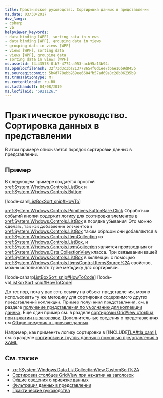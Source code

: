 ```yaml
---
title: Практическое руководство. Сортировка данных в представлении
ms.date: 03/30/2017
dev_langs:
- csharp
- vb
helpviewer_keywords:
- data binding [WPF], sorting data in views
- data binding [WPF], grouping data in views
- grouping data in views [WPF]
- views [WPF], sorting data
- views [WPF], grouping data
- sorting data in views [WPF]
ms.assetid: f4c43578-01b7-4774-a953-acb95a13b94a
ms.openlocfilehash: 32f73d3c3ba213778654f0d1ee7bbae16b9d845b
ms.sourcegitcommit: 5b6d778ebb269ee6684fb57ad69a8c28b06235b9
ms.translationtype: MT
ms.contentlocale: ru-RU
ms.lasthandoff: 04/08/2019
ms.locfileid: "59211261"
---
```

# <a name="how-to-sort-data-in-a-view"></a>Практическое руководство. Сортировка данных в представлении
В этом примере описывается порядок сортировки данных в представлении.  
  
## <a name="example"></a>Пример  
 В следующем примере создается простой <xref:System.Windows.Controls.ListBox> и <xref:System.Windows.Controls.Button>:  
  
 [!code-xaml[ListBoxSort_snip#HowTo](~/samples/snippets/csharp/VS_Snippets_Wpf/ListBoxSort_snip/CSharp/Window1.xaml#howto)]  
  
 <xref:System.Windows.Controls.Primitives.ButtonBase.Click> Обработчик событий кнопки содержит логику для сортировки элементов в <xref:System.Windows.Controls.ListBox> в порядке убывания. Это можно сделать, так как добавление элементов в <xref:System.Windows.Controls.ListBox> таким образом они добавляются в <xref:System.Windows.Controls.ItemCollection> из <xref:System.Windows.Controls.ListBox>, и <xref:System.Windows.Controls.ItemCollection> является производным от <xref:System.Windows.Data.CollectionView> класса. При связывании вашей <xref:System.Windows.Controls.ListBox> в коллекции с помощью <xref:System.Windows.Controls.ItemsControl.ItemsSource%2A> свойство, можно использовать ту же методику для сортировки.  
  
 [!code-csharp[ListBoxSort_snip#HowToCode](~/samples/snippets/csharp/VS_Snippets_Wpf/ListBoxSort_snip/CSharp/Window1.xaml.cs#howtocode)]
 [!code-vb[ListBoxSort_snip#HowToCode](~/samples/snippets/visualbasic/VS_Snippets_Wpf/ListBoxSort_snip/visualbasic/window1.xaml.vb#howtocode)]  
  
 До тех пор, пока у вас есть ссылку на объект представления, можно использовать ту же методику для сортировки содержимого других представлений коллекции. Пример получения представления, см. в разделе [получение представления по умолчанию для коллекции данных](how-to-get-the-default-view-of-a-data-collection.md). Еще один пример см. в разделе [сортировки GridView столбца при нажатии на заголовок](../controls/how-to-sort-a-gridview-column-when-a-header-is-clicked.md). Дополнительные сведения о представлениях см [Общие сведения о привязке данных](data-binding-overview.md).  
  
 Например, как применить логику сортировки в [!INCLUDE[TLA#tla_xaml](../../../../includes/tlasharptla-xaml-md.md)], см. в разделе [сортировки и группы данных с помощью представления в XAML](how-to-sort-and-group-data-using-a-view-in-xaml.md).  
  
## <a name="see-also"></a>См. также

- <xref:System.Windows.Data.ListCollectionView.CustomSort%2A>
- [Сортировка столбцов GridView при нажатии на заголовок](../controls/how-to-sort-a-gridview-column-when-a-header-is-clicked.md)
- [Общие сведения о привязке данных](data-binding-overview.md)
- [Фильтрация данных в представлении](how-to-filter-data-in-a-view.md)
- [Практические руководства](data-binding-how-to-topics.md)
